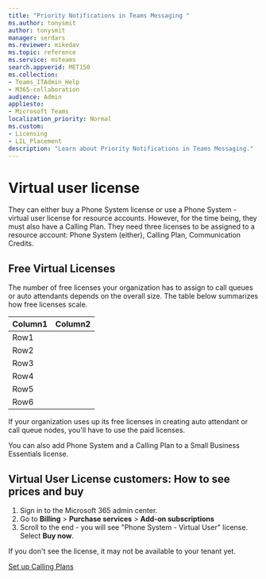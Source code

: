 ```yaml
---
title: "Priority Notifications in Teams Messaging "
ms.author: tonysmit
author: tonysmit
manager: serdars
ms.reviewer: mikedav
ms.topic: reference
ms.service: msteams
search.appverid: MET150
ms.collection: 
- Teams_ITAdmin_Help
- M365-collaboration
audience: Admin
appliesto:
- Microsoft Teams
localization_priority: Normal
ms.custom:
- Licensing
- LIL_Placement
description: "Learn about Priority Notifications in Teams Messaging."
---
```


# Virtual user license

They can either buy a Phone System license or use a Phone System - virtual user license for resource accounts. However, for the time being, they must also have a Calling Plan. They need three licenses to be assigned to a resource account: Phone System (either), Calling Plan, Communication Credits.



## Free Virtual Licenses

The number of free licenses your organization has to assign to call queues or auto attendants depends on the overall size. The table below summarizes how free licenses scale.

|Column1  |Column2  |
|:---------|:---------|
|Row1     |         |
|Row2     |         |
|Row3     |         |
|Row4     |         |
|Row5     |         |
|Row6     |         |

If your organization uses up its free licenses in creating auto attendant or call queue nodes, you'll have to use the paid licenses.  

You can also add Phone System and a Calling Plan to a Small Business Essentials license.

## Virtual User License customers: How to see prices and buy

1. Sign in to the Microsoft 365 admin center.
2. Go to **Billing** > **Purchase services** > **Add-on subscriptions**
3. Scroll to the end - you will see "Phone System - Virtual User" license. Select **Buy now**.

If you don't see the license, it may not be available to your tenant yet.


[Set up Calling Plans](../set-up-calling-plans.md)